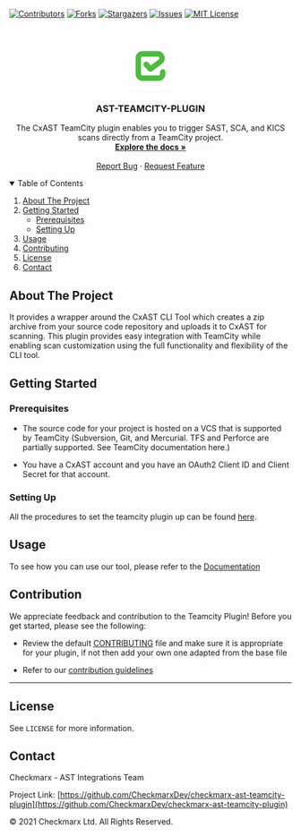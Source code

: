 [![Contributors][contributors-shield]][contributors-url]
[![Forks][forks-shield]][forks-url]
[![Stargazers][stars-shield]][stars-url]
[![Issues][issues-shield]][issues-url]
[![MIT License][license-shield]][license-url]



<!-- PROJECT LOGO -->
<br />
<p align="center">
  <a href="">
    <img src="./logo.png" alt="Logo" width="80" height="80">
  </a>

<h3 align="center">AST-TEAMCITY-PLUGIN</h3>

<p align="center">
    The CxAST TeamCity plugin enables you to trigger SAST, SCA, and KICS scans directly from a TeamCity project.
<br />
    <a href="https://checkmarx.atlassian.net/wiki/spaces/AST/pages/6023875112/TeamCity+Plugin"><strong>Explore the docs »</strong></a>
    <br />
    <br />
    <a href="https://github.com/CheckmarxDev/checkmarx-ast-teamcity-plugin/issues/new">Report Bug</a>
    ·
    <a href="https://github.com/CheckmarxDev/checkmarx-ast-teamcity-plugin/issues/new">Request Feature</a>
  </p>
</p>



<!-- TABLE OF CONTENTS -->
<details open="open">
  <summary>Table of Contents</summary>
  <ol>
    <li>
      <a href="#about-the-project">About The Project</a>
    </li>
    <li>
      <a href="#getting-started">Getting Started</a>
      <ul>
        <li><a href="#prerequisites">Prerequisites</a></li>
        <li><a href="#setting-up">Setting Up</a></li>
      </ul>
    </li>
    <li><a href="#usage">Usage</a></li>
    <li><a href="#contributing">Contributing</a></li>
    <li><a href="#license">License</a></li>
    <li><a href="#contact">Contact</a></li>
  </ol>
</details>



<!-- ABOUT THE PROJECT -->
## About The Project

It provides a wrapper around the CxAST CLI Tool which creates a zip archive from your source code repository and uploads 
it to CxAST for scanning. This plugin provides easy integration with TeamCity while enabling scan customization using the 
full functionality and flexibility of the CLI tool.

<!-- GETTING STARTED -->
## Getting Started


### Prerequisites

- The source code for your project is hosted on a VCS that is supported by TeamCity (Subversion, Git, and Mercurial. 
TFS and Perforce are partially supported. See TeamCity documentation here.)

- You have a CxAST account and you have an OAuth2 Client ID and Client Secret for that account.

### Setting Up


All the procedures to set the teamcity plugin up can be found [here](https://checkmarx.atlassian.net/wiki/spaces/AST/pages/6022729247/Installing+the+TeamCity+CxAST+Plugin).



## Usage

To see how you can use our tool, please refer to the [Documentation](https://checkmarx.atlassian.net/wiki/spaces/AST/pages/6023875112/TeamCity+Plugin)


## Contribution

We appreciate feedback and contribution to the Teamcity Plugin! Before you get started, please see the following:

- Review the default [CONTRIBUTING](https://github.com/jenkinsci/.github/blob/master/CONTRIBUTING.md) file and make sure it is appropriate for your plugin, if not then add your own one adapted from the base file

- Refer to our [contribution guidelines](https://github.com/jenkinsci/.github/blob/master/CONTRIBUTING.md)


** **

<!-- LICENSE -->
## License
See `LICENSE` for more information.

<!-- CONTACT -->
## Contact

Checkmarx - AST Integrations Team

Project Link: [https://github.com/CheckmarxDev/checkmarx-ast-teamcity-plugin](https://github.com/CheckmarxDev/checkmarx-ast-teamcity-plugin)


© 2021 Checkmarx Ltd. All Rights Reserved.

<!-- MARKDOWN LINKS & IMAGES -->
<!-- https://www.markdownguide.org/basic-syntax/#reference-style-links -->
[contributors-shield]: https://img.shields.io/github/contributors/CheckmarxDev/checkmarx-ast-teamcity-plugin.svg?style=flat-square
[contributors-url]: https://github.com/CheckmarxDev/checkmarx-ast-teamcity-plugin/graphs/contributors
[forks-shield]: https://img.shields.io/github/forks/CheckmarxDev/checkmarx-ast-teamcity-plugin.svg?style=flat-square
[forks-url]: https://github.com/CheckmarxDev/checkmarx-ast-teamcity-plugin/network/members
[stars-shield]: https://img.shields.io/github/stars/CheckmarxDev/checkmarx-ast-teamcity-plugin.svg?style=flat-square
[stars-url]: https://github.com/CheckmarxDev/checkmarx-ast-teamcity-plugin/stargazers
[issues-shield]: https://img.shields.io/github/issues/CheckmarxDev/checkmarx-ast-teamcity-plugin.svg?style=flat-square
[issues-url]: https://github.com/CheckmarxDev/checkmarx-ast-teamcity-plugin/issues
[license-shield]: https://img.shields.io/github/license/CheckmarxDev/checkmarx-ast-teamcity-plugin.svg?style=flat-square
[license-url]: https://github.com/CheckmarxDev/checkmarx-ast-teamcity-plugin/blob/master/LICENSE
[product-screenshot]: images/screenshot.png